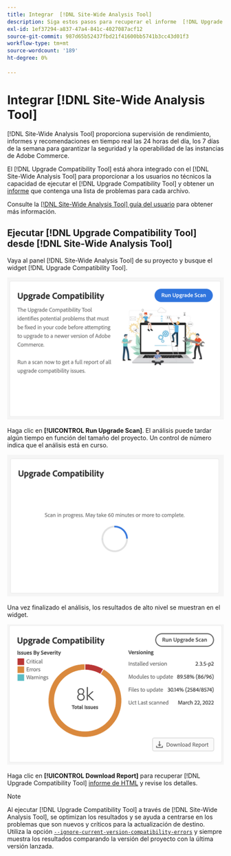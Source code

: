 ```yaml
---
title: Integrar  [!DNL Site-Wide Analysis Tool]
description: Siga estos pasos para recuperar el informe  [!DNL Upgrade Compatibility Tool] del tablero [!DNL Site-Wide Analysis Tool] de su proyecto de Adobe Commerce.
exl-id: 1ef37294-a837-47a4-841c-4027087acf12
source-git-commit: 987d65b52437fbd21f41600bb5741b3cc43d01f3
workflow-type: tm+mt
source-wordcount: '189'
ht-degree: 0%

---
```


# Integrar [!DNL Site-Wide Analysis Tool]

[!DNL Site-Wide Analysis Tool] proporciona supervisión de rendimiento, informes y recomendaciones en tiempo real las 24 horas del día, los 7 días de la semana para garantizar la seguridad y la operabilidad de las instancias de Adobe Commerce.

El [!DNL Upgrade Compatibility Tool] está ahora integrado con el [!DNL Site-Wide Analysis Tool] para proporcionar a los usuarios no técnicos la capacidad de ejecutar el [!DNL Upgrade Compatibility Tool] y obtener un [informe](../upgrade-compatibility-tool/reports.md) que contenga una lista de problemas para cada archivo.

Consulte la [[!DNL Site-Wide Analysis Tool] guía del usuario](https://experienceleague.adobe.com/en/docs/commerce-operations/tools/site-wide-analysis-tool/access) para obtener más información.

## Ejecutar [!DNL Upgrade Compatibility Tool] desde [!DNL Site-Wide Analysis Tool]

Vaya al panel [!DNL Site-Wide Analysis Tool] de su proyecto y busque el widget [!DNL Upgrade Compatibility Tool].

![Widget SWAT UCT - Inicial](../../assets/upgrade-guide/uct-swat-initial.png)

Haga clic en **[!UICONTROL Run Upgrade Scan]**. El análisis puede tardar algún tiempo en función del tamaño del proyecto. Un control de número indica que el análisis está en curso.

![Widget SWAT de UCT - En curso](../../assets/upgrade-guide/uct-swat-progress.png)

Una vez finalizado el análisis, los resultados de alto nivel se muestran en el widget.

![Widget SWAT de UCT - Resultados](../../assets/upgrade-guide/uct-swat-results.png)

Haga clic en **[!UICONTROL Download Report]** para recuperar [!DNL Upgrade Compatibility Tool] [informe de HTML](../upgrade-compatibility-tool/reports.md#html-report) y revise los detalles.


>[!NOTE]
>
> Al ejecutar [!DNL Upgrade Compatibility Tool] a través de [!DNL Site-Wide Analysis Tool], se optimizan los resultados y se ayuda a centrarse en los problemas que son nuevos y críticos para la actualización de destino. Utiliza la opción [`--ignore-current-version-compatibility-errors`](run.md#optimize-your-results) y siempre muestra los resultados comparando la versión del proyecto con la última versión lanzada.
